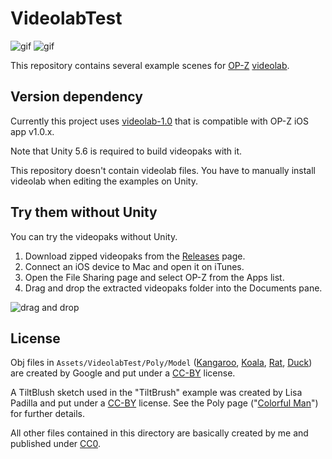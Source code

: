 VideolabTest
============

![gif](https://i.imgur.com/CNAe3Uk.gif)
![gif](https://i.imgur.com/2PNr9Vt.gif)

This repository contains several example scenes for [OP-Z] [videolab].

[OP-Z]: https://www.teenageengineering.com/products/op-z
[videolab]: https://github.com/teenageengineering/videolab

Version dependency
------------------

Currently this project uses [videolab-1.0] that is compatible with OP-Z iOS app
v1.0.x.

[videolab-1.0]: https://github.com/teenageengineering/videolab/releases/tag/v1.0

Note that Unity 5.6 is required to build videopaks with it.

This repository doesn't contain videolab files. You have to manually install
videolab when editing the examples on Unity.

Try them without Unity
----------------------

You can try the videopaks without Unity.

1. Download zipped videopaks from the [Releases] page.
2. Connect an iOS device to Mac and open it on iTunes.
3. Open the File Sharing page and select OP-Z from the Apps list.
4. Drag and drop the extracted videopaks folder into the Documents pane.

![drag and drop](https://i.imgur.com/pBFS2S2.png)

[Releases]: https://github.com/keijiro/VideolabTest/releases

License
-------

Obj files in `Assets/VideolabTest/Poly/Model` ([Kangaroo], [Koala], [Rat],
[Duck]) are created by Google and put under a [CC-BY] license.

[Kangaroo]: https://poly.google.com/view/3yiIERrKNQr
[Koala]: https://poly.google.com/view/9x4UY7n27nI
[Rat]: https://poly.google.com/view/9h_k4Jkm3Le
[Duck]: https://poly.google.com/view/frSLi6b6Vid
[CC-BY]: https://creativecommons.org/licenses/by/3.0/

A TiltBlush sketch used in the "TiltBrush" example was created by Lisa Padilla
and put under a [CC-BY] license. See the Poly page ("[Colorful Man]") for
further details.

[Colorful Man]: https://poly.google.com/view/2s0cpvWShgk

All other files contained in this directory are basically created by me and
published under [CC0].

[CC0]: https://creativecommons.org/share-your-work/public-domain/cc0/
